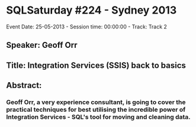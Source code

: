 # SQLSaturday #224 - Sydney 2013
Event Date: 25-05-2013 - Session time: 00:00:00 - Track: Track 2
## Speaker: Geoff Orr
## Title: Integration Services (SSIS) back to basics
## Abstract:
### Geoff Orr, a very experience consultant, is going to cover the practical techniques for best utilising the incredible power of Integration Services - SQL's tool for moving and cleaning data.
